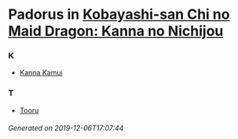 # Padorus in [Kobayashi-san Chi no Maid Dragon: Kanna no Nichijou](https://myanimelist.net/manga/102811/Kobayashi-san_Chi_no_Maid_Dragon__Kanna_no_Nichijou)

### K
* [Kanna Kamui](https://github.com/shadow578/Project-Padoru/blob/master/table-of-contents/characters/KannaKamui.md)

### T
* [Tooru](https://github.com/shadow578/Project-Padoru/blob/master/table-of-contents/characters/Tooru.md)

###### Generated on 2019-12-06T17:07:44
